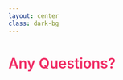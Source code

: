 ```yaml
---
layout: center
class: dark-bg
---
```



# Any Questions? 


<style>

    h1{
        color: #F02C64;
        font-weight: 600;
        @apply mx-auto;
    }

    .dark-bg{
        background-color: #141521; 
    }

    </style>